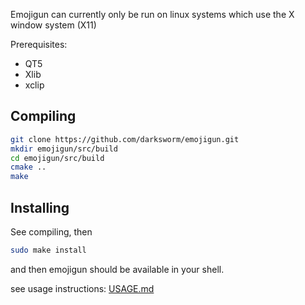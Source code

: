 Emojigun can currently only be run on linux systems which use the X window system (X11)

Prerequisites:
*  QT5
*  Xlib
*  xclip

## Compiling
```bash
git clone https://github.com/darksworm/emojigun.git
mkdir emojigun/src/build
cd emojigun/src/build
cmake ..
make
```

## Installing
See compiling, then
```bash
sudo make install
```
and then emojigun should be available in your shell.

see usage instructions: [USAGE.md](USAGE.md)
